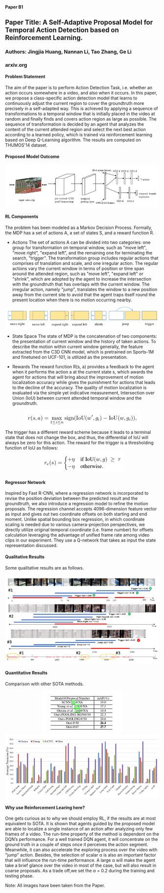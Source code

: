 #### Paper B1
## Paper Title: A Self-Adaptive Proposal Model for Temporal Action Detection based on Reinforcement Learning.
### Authors: Jingjia Huang, Nannan Li, Tao Zhang, Ge Li
### arxiv.org

#### Problem Statement
The aim of the paper is to perform Action Detection Task, i.e. whether an action occurs somewhere in a video, and also when it occurs. In this paper, we propose a class-specific action detection model that learns to continuously adjust the current region to cover the groundtruth more precisely in a self-adapted way. This is achieved by applying a sequence of transformations to a temporal window that is initially placed in the video at random and finally finds and covers action region as large as possible. The sequence of transformation is decided by an agent that analyzes the content of the current attended region and select the next best action according to a learned policy, which is trained via reinforcement learning based on Deep Q-Learning algorithm. The results are computed on THUMOS'14 dataset.

#### Proposed Model Outcome
<center><img src="img/B1-1.png" alt="Overview" style=""></center>

#### RL Components
The problem has been modeled as a Markov Decision Process. Formally, the MDP has a set of actions A, a set of states S, and a reward function R. 
* Actions
The set of actions A can be divided into two categories: one group for transformation on temporal window, such as "move left", "move right", "expand left", and the remaining one for terminating the search, "trigger". The transformation group includes regular actions that comprises of translation and scale, and one irregular action. The regular actions vary the current window in terms of position or time span around the attended region, such as "move left", "expand left" or "shrink", which are adopted by the agent to increase the intersection with the
groundtruth that has overlaps with the current window. The irregular action, namely "jump", translates the window to a new position away from the current site to avoid that the agent traps itself round the present location when there is no motion occurring nearby.
<center><img src="img/B1-6.png" alt="Actions" style=""></center>

* State Space
The state of MDP is the concatenation of two components: the presentation of current window and the history of taken actions. To describe the motion within current window generally, the feature extracted from the C3D CNN model, which is pretrained on Sports-1M and finetuned on UCF-101, is utilized as the presentation.

* Rewards
The reward function R(s, a) provides a feedback to the agent when it performs the action a at the current state s, which awards the agent for actions that will bring about the improvement of motion localization accuracy while gives the punishment for actions that leads to the decline of the accuracy. The quality of motion localization is evaluated via the simple yet indicative measurement, Intersection over Union (IoU) between current attended temporal window and the groundtruth.
<center><img src="img/B1-2a.png" alt="Rewards" style=""></center>
The trigger has a different reward scheme because it leads to a terminal state that does not change the box, and thus, the differential of IoU will always be zero for this action. The reward for the trigger is a thresholding function of IoU as follows:
<center><img src="img/B1-2b.png" alt="Rewards" style=""></center>

#### Regressor Network
Inspired by Fast R-CNN, where a regression network is incorporated to revise the position deviation between the predicted result and the groundtruth, we also introduce a regression model to refine the motion proposals. The regression channel accepts 4096-dimension feature vector as input and gives out two coordinate offsets on both starting and end moment. Unlike spatial bounding box regression, in which coordinate scaling is needed due to various camera-projection perspectives, we directly utilize original temporal coordinate (i.e. frame
number) for offsets calculation leveraging the advantage of unified frame rate among video clips in our experiment. They use a Q-network that takes as input the state representation discussed.

#### Qualitative Results
Some qualitative results are as follows.
<center><img src="img/B1-3.png" alt="Model" style=""></center>

#### Quantitative Results
Comparison with other SOTA methods.
<center><img src="img/B1-4.png" alt="Model" style=""></center>
<center><img src="img/B1-5.png" alt="Model" style=""></center>

#### Why use Reinforcement Learing here?
One gets curious as to why we should employ RL, if the results are at most equivalent to SOTA. It is shown that agents guided by the proposed model are able to localize a single instance of an action after analyzing only few frames of a video. The run-time property of the method is dependent on the DQN’s performance. For a well trained DQN agent, it will concentrate on the ground truth in a couple of steps once it perceives the action segment. Meanwhile, it can also accelerate the exploring process over the video with "jump" action. Besides, the selection of scalar α is also an important factor that will influence the run-time performance. A large α will make the agent take a brief glance over the video in most of the case, but will also result in coarse proposals. As a trade off,we set the α = 0.2 during the training and testing phase.

Note: All images have been taken from the Paper.

